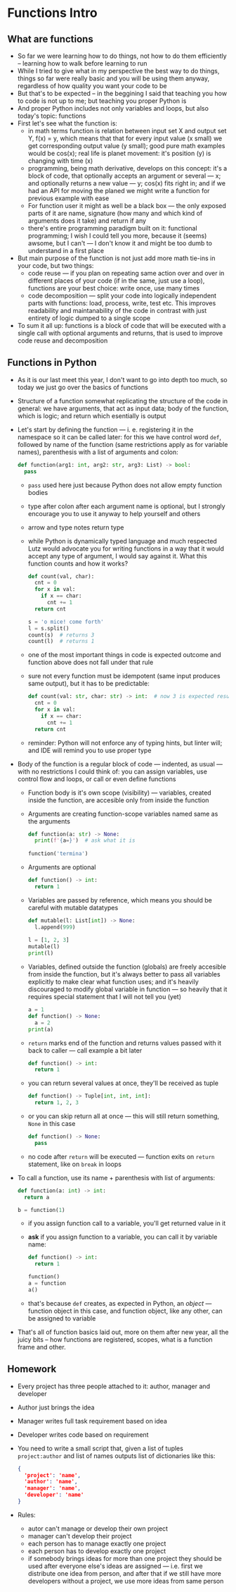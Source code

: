 # Functions Intro

## What are functions

* So far we were learning how to do things, not how to do them efficiently – learning how to walk before learning to run
* While I tried to give what in my perspective the best way to do things, things so far were really basic and you will be using them anyway, regardless of how quality you want your code to be
* But that's to be expected – in the beggining I said that teaching you how to code is not up to me; but teaching you proper Python is
* And proper Python includes not only variables and loops, but also today's topic: functions
* First let's see what the function is: 
  * in math terms function is relation between input set X and output set Y, f(x) = y, which means that that for every input value (x small) we get corresponding output value (y small); good pure math examples would be cos(x); real life is planet movement: it's position (y) is changing with time (x)
  * programming, being math derivative, develops on this concept: it's a block of code, that optionally accepts an argument or several — x; and optionally returns a new value — y; cos(x) fits right in; and if we had an API for moving the planed we might write a function for previous example with ease
  * For function user it might as well be a black box — the only exposed parts of it are name, signature (how many and which kind of arguments does it take) and return if any
  * there's entire programming paradigm built on it: functional programming; I wish I could tell you more, because it (seems) awsome, but I can't — I don't know it and might be too dumb to understand in a first place
* But main purpose of the function is not just add more math tie-ins in your code, but two things:
  * code reuse — if you plan on repeating same action over and over in different places of your code (if in the same, just use a loop), functions are your best choice: write once, use many times
  * code decomposition — split your code into logically independent parts with functions: load, process, write, test etc. This improves readability and maintanability of the code in contrast with just entirety of logic dumped to a single scope
* To sum it all up: functions is a block of code that will be executed with a single call with optional arguments and returns, that is used to improve code reuse and decomposition

## Functions in Python

* As it is our last meet this year, I don't want to go into depth too much, so today we just go over the basics of functions

* Structure of a function somewhat replicating the structure of the code in general: we have arguments, that act as input data; body of the function, which is logic; and return which esentially is output

* Let's start by defining the function — i. e. registering it in the namespace so it can be called later: for this we have control word `def`, followed by name of the function (same restrictions apply as for variable names), parenthesis with a list of arguments and colon:
  ```python
  def function(arg1: int, arg2: str, arg3: List) -> bool:
    pass
  ```

  * `pass` used here just because Python does not allow empty function bodies

  * type after colon after each argument name is optional, but I strongly encourage you to use it anyway to help yourself and others

  * arrow and type notes return type

  * while Python is dynamically typed language and much respected Lutz would advocate you for writing functions in a way that it would accept any type of argument, I would say against it. What this function counts and how it works?
    ```python
    def count(val, char):
      cnt = 0
      for x in val:
        if x == char:
          cnt += 1
      return cnt
    
    s = 'o mice! come forth'
    l = s.split()
    count(s)  # returns 3
    count(l)  # returns 1
    ```

  * one of the most important things in code is expected outcome and function above does not fall under that rule

  * sure not every function must be idempotent (same input produces same output), but it has to be predictable:
    ```python
    def count(val: str, char: str) -> int:  # now 3 is expected result
      cnt = 0
      for x in val:
        if x == char:
          cnt += 1
      return cnt
    ```

  * reminder: Python will not enforce any of typing hints, but linter will; and IDE will remind you to use proper type

* Body of the function is a regular block of code — indented, as usual — with no restrictions I could think of: you can assign variables, use control flow and loops, or call or even define functions

  * Function body is it's own scope (visibility) — variables, created inside the function, are accesible only from inside the function

  * Arguments are creating function-scope variables named same as the arguments
    ```python
    def function(a: str) -> None:
      print(f'{a=}')  # ask what it is
      
    function('termina')
    ```

  * Arguments are optional
    ```python
    def function() -> int:
      return 1
    ```

  * Variables are passed by reference, which means you should be careful with mutable datatypes

    ```python
    def mutable(l: List[int]) -> None:
      l.append(999)
      
    l = [1, 2, 3]
    mutable(l)
    print(l)
    ```

  * Variables, defined outside the function (globals) are freely accesible from inside the function, but it's always better to pass all variables explicitly to make clear what function uses; and it's heavily discouraged to modify global variable in function — so heavily that it requires special statement that I will not tell you (yet)

    ```python
    a = 1
    def function() -> None:
      a = 2
    print(a)
    ```

  * `return` marks end of the function and returns values passed with it back to caller — call example a bit later

    ``` python
    def function() -> int:
      return 1
    ```

  * you can return several values at once, they'll be received as tuple
    ```python
    def function() -> Tuple[int, int, int]:
      return 1, 2, 3
    ```

  * or you can skip return all at once — this will still return something, `None` in this case
    ```python
    def function() -> None:
      pass
    ```

  * no code after `return` will be executed — function exits on `return` statement, like on `break` in loops

* To call a function, use its name + parenthesis with list of arguments:
  ```python
  def function(a: int) -> int:
    return a
  
  b = function(1)
  ```

  * if you assign function call to a variable, you'll get returned value in it

  * **ask** if you assign function to a variable, you can call it by variable name:

    ```python
    def function() -> int:
      return 1
    
    function()
    a = function
    a()
    ```

  * that's because `def` creates, as expected in Python, an *object* — function object in this case, and function object, like any other, can be assigned to variable

* That's all of function basics laid out, more on them after new year, all the juicy bits – how functions are registered, scopes, what is a function frame and other.

## Homework

* Every project has three people attached to it: author, manager and developer

* Author just brings the idea

* Manager writes full task requirement based on idea

* Developer writes code based on requirement

* You need to write a small script that, given a list of tuples `project:author` and list of names outputs list of dictionaries like this:
  ```json
  {
    'project': 'name',
    'author': 'name',
    'manager': 'name',
    'developer': 'name'
  }
  ```

* Rules: 

  * autor can't manage or develop their own project
  * manager can't develop their project
  * each person has to manage exactly one project
  * each person has to develop exactly one project
  * if somebody brings ideas for more than one project they should be used after everyone else's ideas are assigned — i.e. first we distribute one idea from person, and after that if we still have more developers without a project, we use more ideas from same person
